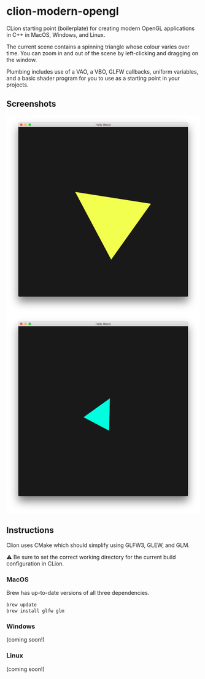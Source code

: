 # clion-modern-opengl
CLion starting point (boilerplate) for creating modern OpenGL applications in C++ in MacOS, Windows, and Linux.

The current scene contains a spinning triangle whose colour varies over time. You can zoom in and out of the scene by left-clicking and dragging on the window.

Plumbing includes use of a VAO, a VBO, GLFW callbacks, uniform variables, and a basic shader program for you to use as a starting point in your projects.

## Screenshots

![screenshot 1](screenshots/screenshot_1.png)
![screenshot 2](screenshots/screenshot_2.png)

## Instructions

Clion uses CMake which should simplify using GLFW3, GLEW, and GLM.

⚠️ Be sure to set the correct working directory for the current build configuration in CLion.

### MacOS

Brew has up-to-date versions of all three dependencies.

```
brew update
brew install glfw glm
```

### Windows

(coming soon!)

### Linux

(coming soon!)
